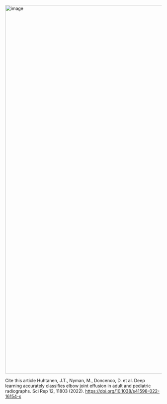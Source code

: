 <img width="1183" alt="image" src="https://github.com/mojjaf/Fat-Pad-Detection-from-Elbow-Xray-Images/assets/55555705/de813b7f-1435-4d58-bd15-63103b34b003">


Cite this article
Huhtanen, J.T., Nyman, M., Doncenco, D. et al. Deep learning accurately classifies elbow joint effusion in adult and pediatric radiographs. Sci Rep 12, 11803 (2022). https://doi.org/10.1038/s41598-022-16154-x

